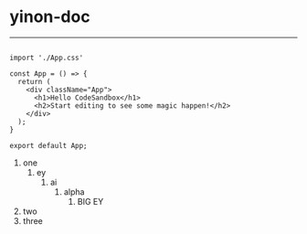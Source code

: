 # yinon-doc

***





```tsx live react

import './App.css'

const App = () => {
  return (
    <div className="App">
      <h1>Hello CodeSandbox</h1>
      <h2>Start editing to see some magic happen!</h2>
    </div>
  );
}

export default App;

```





1. one
   1. ey
      1. ai
         1. alpha
            1. BIG EY
2. two
3. three
